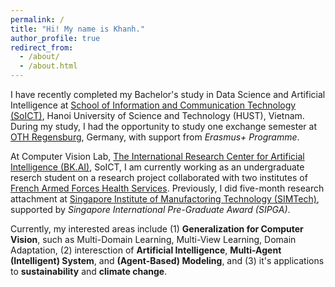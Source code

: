 ```yaml
---
permalink: /
title: "Hi! My name is Khanh."
author_profile: true
redirect_from: 
  - /about/
  - /about.html
---
```


I have recently completed my Bachelor's study in Data Science and Artificial Intelligence at [School of Information and Communication Technology (SoICT)](https://soict.hust.edu.vn/en/), Hanoi University of Science and Technology (HUST), Vietnam. During my study, I had the opportunity to study one exchange semester at [OTH Regensburg](https://www.oth-regensburg.de/en/), Germany, with support from *Erasmus+ Programme*.

At Computer Vision Lab, [The International Research Center for Artificial Intelligence (BK.AI)](https://bkai.ai/), SoICT, I am currently working as an undergraduate reserch student on a research project collaborated with two institutes of [French Armed Forces Health Services](https://www.defense.gouv.fr/sante). Previously, I did five-month research attachment at [Singapore Institute of Manufactoring Technology (SIMTech)](https://www.a-star.edu.sg/simtech), supported by *Singapore International Pre-Graduate Award (SIPGA)*. 

Currently, my interested areas include (1) **Generalization for Computer Vision**, such as Multi-Domain Learning, Multi-View Learning, Domain Adaptation, (2) interesction of **Artificial Intelligence**, **Multi-Agent (Intelligent) System**, and **(Agent-Based) Modeling**, and (3) it's applications to **sustainability** and **climate change**. 



<!-- 
``
Besides my interest in Generalization for Computer Vision, including Multi-Domain Learning, Multi-View Learning, Domain Adaptation, I am also fascinated by the interdisciplinary field of Artificial Intelligence and Agent-Based Modeling with specific applications on sustainability and climate change.  

Looing back

I'm actively looking for graduate study (MSc, PhD) positions for the upcoming academic year.  

[Show my passion, attitute toward difficulties here!] 
[Show my journey, how far I have gone! Sometime how far I have gone is more important than where I am.]  [Be straight, concise, and clear] [Do not be lengthy, flowery.]  
Growing up from a small town in poor area of Northern Vietnam, I was fortunate to be encouraged to persue my science journey at a young age. With my experience, I am aware that the long journey always begins with little courage to take the first step. I am open to new challenges as opportunities to develop.

Looking back my journey, I see that where I am now is the result of courage to take a small first step and perserverance to keep going. I am open to challenges as opportunities to grow. (I know that when I am struggling is when I am growing!) I belive in my potential to achieve that things I want, it is achieveble when I spend enough time!   

I want to write about my passion, patience, to go beyond here. I had the ideas when taking shower, but right now, my mind seems to be tired. I need take to think about it. 

With a love about nature, I am interested in the interdisciplinary applications of modeling and artificial intelligence in sustainability. 


How to write a convincing about me? -->